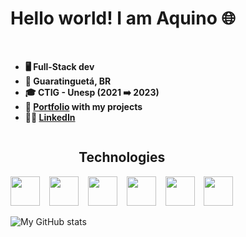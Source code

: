 <h1>Hello world! I am Aquino 🌐</h1><br>

- **🖥️ Full-Stack dev** 
- **📍 Guaratinguetá, BR** 
- **🎓 CTIG - Unesp (2021 ➡️ 2023)**
- **📂 [Portfolio](https://github.com/jv-aquino/portfolio) with my projects**
- **👨‍💻 [LinkedIn](https://www.linkedin.com/in/jv-aquino/)**

<div style="display: inline-block" align="center">
  <h2>Technologies</h2>
  <img height="47" src="https://cdn.jsdelivr.net/gh/devicons/devicon/icons/html5/html5-original.svg" /> &ensp;
  <img height="47" src="https://cdn.jsdelivr.net/gh/devicons/devicon/icons/css3/css3-original.svg" /> &ensp;
  <img height="47" src="https://cdn.jsdelivr.net/gh/devicons/devicon/icons/tailwindcss/tailwindcss-plain.svg" /> &ensp;
  <img height="47" src="https://cdn.jsdelivr.net/gh/devicons/devicon/icons/javascript/javascript-original.svg" /> &ensp;
  <img height="47" src="https://cdn.jsdelivr.net/gh/devicons/devicon/icons/nodejs/nodejs-original-wordmark.svg" /> &ensp;
  <img height="47" src="https://cdn.jsdelivr.net/gh/devicons/devicon/icons/arduino/arduino-original-wordmark.svg" />
</div>
<br>

![My GitHub stats](https://github-readme-stats.vercel.app/api?username=jv-aquino&show_icons=true&theme=gruvbox)
